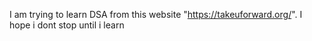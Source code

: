 I am trying to learn DSA from this website "https://takeuforward.org/".
I hope i dont stop until i learn

